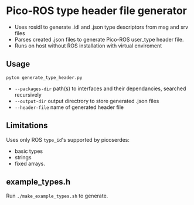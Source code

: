 # Pico-ROS type header file generator
- Uses rosidl to generate .idl and .json type descriptors from msg and srv files
- Parses created .json files to generate Pico-ROS user_type header file.
- Runs on host without ROS installation with virtual enviroment

## Usage
```
pyton generate_type_header.py
```
- `--packages-dir` path(s) to interfaces and their dependancies, searched recursively
- `--output-dir` output directrory to store generated .json files
- `--header-file` name of generated header file

## Limitations
Uses only ROS `type_id`'s supported by picoserdes: 
- basic types
- strings
- fixed arrays.

## example_types.h 
Run `./make_example_types.sh` to generate.